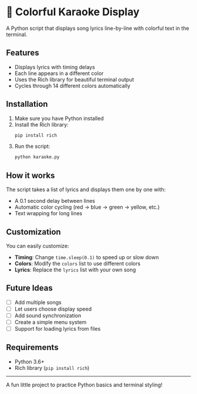 # 🎤 Colorful Karaoke Display

A Python script that displays song lyrics line-by-line with colorful text in the terminal.

## Features

- Displays lyrics with timing delays
- Each line appears in a different color
- Uses the Rich library for beautiful terminal output
- Cycles through 14 different colors automatically

## Installation

1. Make sure you have Python installed
2. Install the Rich library:
   ```bash
   pip install rich
   ```
3. Run the script:
   ```bash
   python karaoke.py
   ```

## How it works

The script takes a list of lyrics and displays them one by one with:
- A 0.1 second delay between lines
- Automatic color cycling (red → blue → green → yellow, etc.)
- Text wrapping for long lines

## Customization

You can easily customize:
- **Timing**: Change `time.sleep(0.1)` to speed up or slow down
- **Colors**: Modify the `colors` list to use different colors
- **Lyrics**: Replace the `lyrics` list with your own song

## Future Ideas

- [ ] Add multiple songs
- [ ] Let users choose display speed
- [ ] Add sound synchronization
- [ ] Create a simple menu system
- [ ] Support for loading lyrics from files

## Requirements

- Python 3.6+
- Rich library (`pip install rich`)

---

A fun little project to practice Python basics and terminal styling!
